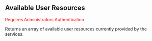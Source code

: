 ## Available User Resources
<span style="color:red">Requires Administrators Authentication</span>  

Returns an array of available user resources currently provided by the services.
